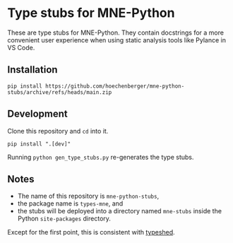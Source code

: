 # Type stubs for MNE-Python

These are type stubs for MNE-Python. They contain docstrings for
a more convenient user experience when using static analysis tools
like Pylance in VS Code.

## Installation

```shell
pip install https://github.com/hoechenberger/mne-python-stubs/archive/refs/heads/main.zip
```

## Development

Clone this repository and `cd` into it.

```shell
pip install ".[dev]"
```
Running `python gen_type_stubs.py` re-generates the type stubs.

## Notes

* The name of this repository is `mne-python-stubs`,
* the package name is `types-mne`, and
* the stubs will be deployed into a directory named `mne-stubs` inside the
  Python `site-packages` directory.

Except for the first point, this is consistent with [typeshed](https://github.com/python/typeshed).
